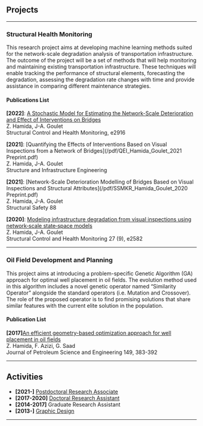 ## Projects

---

### Structural Health Monitoring

This research project aims at developing machine learning methods suited for the network-scale degradation analysis of transportation infrastructure. The outcome of the project will be a set of methods that will help monitoring and maintaining existing transportation infrastructure. These techniques will enable tracking the performance of structural elements, forecasting the degradation, assessing the degradation rate changes with time and provide assistance in comparing different maintenance strategies.

#### Publications List

**\[2022\]**: [A Stochastic Model for Estimating the Network-Scale Deterioration and Effect of Interventions on Bridges](/pdf/Hamida_Goulet_NSA_2022.pdf)\
Z. Hamida, J-A. Goulet\
Structural Control and Health Monitoring, e2916

**\[2021\]**: [Quantifying the Effects of Interventions Based on Visual Inspections from a Network of Bridges](/pdf/QEI_Hamida_Goulet_2021 Preprint.pdf)\
Z. Hamida, J-A. Goulet\
Structure and Infrastructure Engineering

**\[2021\]**: [Network-Scale Deterioration Modelling of Bridges Based on Visual Inspections and Structural Attributes](/pdf/SSMKR_Hamida_Goulet_2020 Preprint.pdf)\
Z. Hamida, J-A. Goulet\
Structural Safety 88

**\[2020\]**: [Modeling infrastructure degradation from visual inspections using network‐scale state‐space models](/pdf/Hamida_Goulet_VI_SSM_2020.pdf)\
Z. Hamida, J-A. Goulet\
Structural Control and Health Monitoring 27 (9), e2582

---

### Oil Field Development and Planning

This project aims at introducing a problem-specific Genetic Algorithm (GA) approach for optimal well placement in oil fields. The evolution method used in this algorithm includes a novel genetic operator named “Similarity Operator” alongside the standard operators (i.e. Mutation and Crossover). The role of the proposed operator is to find promising solutions that share similar features with the current elite solution in the population.

#### Publication List

**\[2017\]**[An efficient geometry-based optimization approach for well placement in oil fields](/pdf/WPO_Hamida_et_al_2017.pdf)\
Z. Hamida, F. Azizi, G. Saad\
Journal of Petroleum Science and Engineering 149, 383-392

---

## Activities

- **\[2021-\]** [Postdoctoral Research Associate](http://profs.polymtl.ca/jagoulet/Site/Goulet_web_page_ZHAMIDA.html)
- **\[2017-2020\]** [Doctoral Research Assistant](http://profs.polymtl.ca/jagoulet/Site/Goulet_web_page_ZHAMIDA.html)
- **\[2014-2017\]** Graduate Research Assistant
- **\[2013-\]** [Graphic Design](https://www.behance.net/zachamida)

---
